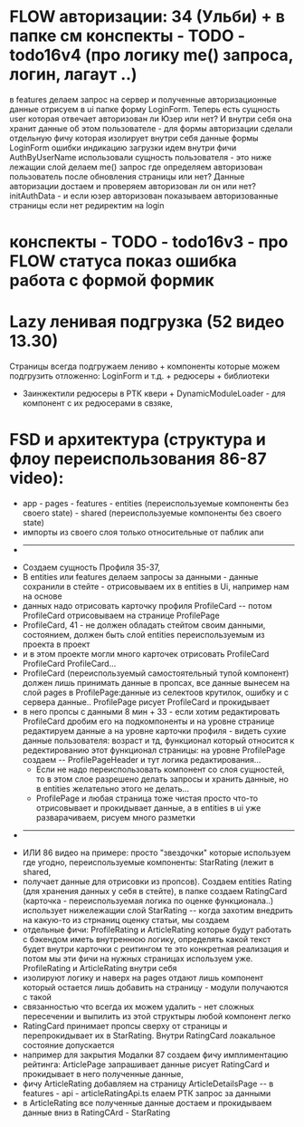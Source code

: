 #                       FLOW авторизации: 34 (Ульби) + в папке см конспекты - TODO - todo16v4 (про логику me() запроса, логин, лагаут ..)
в features делаем запрос на сервер и полученные авторизационные данные отрисуем в ui папке форму LoginForm. Теперь есть сущность user 
которая отвечает авторизован ли Юзер или нет? И внутри себя она хранит данные об этом пользователе - для формы авторизации 
сделали отдельную фичу которая изолирует внутри себя данные формы LoginForm ошибки индикацию загрузки 
идем внутри фичи AuthByUserName использовали сущность пользователя - это ниже лежащии слой
делаем me() запрос где определяем авторизован пользователь после обновления страницы или нет? Данные авторизации достаем и проверяем
авторизован ли он или нет? initAuthData - и если юзер авторизован показываем авторизованные страницы если нет редиректим на login

# конспекты - TODO - todo16v3 - про FLOW статуса показ ошибка работа с формой формик

#                       Lazy ленивая подгрузка (52 видео  13.30)
Страницы всегда подгружаем лениво + компоненты которые можем подгрузить отложенно: LoginForm  и т.д. + редюсеры + библиотеки 
+ Заинжектили редюсеры в РТК квери + DynamicModuleLoader - для компонент с их редюсерами в свзяке,

#                       FSD и архитектура (структура и флоу переиспользования 86-87 video):
- app - pages - features - entities (переиспользуемые компоненты без своего state) - shared (переиспользуемые компоненты без своего state)
- импорты из своего слоя только относительные от паблик апи
- __________________________________________________________________________________________________________________________________________
- Создаем сущность Профиля 35-37,
- В entities или features делаем запросы за данными - данные сохранили в стейте - отрисовываем их в entities в Ui, например нам на основе
- данных надо отрисовать карточку профиля ProfileCard -- потом ProfileCard отрисовываем на странице ProfilePage
- ProfileCard, 41 - не должен обладать стейтом своим данными, состоянием, должен быть слой entities переиспользуемым из проекта в проект
- и в этом проекте могли много карточек отрисовать ProfileCard ProfileCard ProfileCard...
- ProfileCard (переиспользуемый самостоятельный тупой компонент) должен лишь принимать данные в пропсах, все данные 
  вынесем на слой pages в ProfilePage:данные из селектоов крутилок, ошибку и с сервера данные.. ProfilePage рисует ProfileCard и прокидывает 
- в него пропсы с данными 8 мин + 33 - если хотим редактировать ProfileCard дробим его на подкомпоненты и на уровне странице редактируем 
  данные а на уровне карточки профиля - видеть сухие данные пользователя: возраст и тд, функционал  который относится к редектированию 
  этот функционал страницы: на уровне ProfilePage создаем -- ProfilePageHeader и тут логика редактирования...
  - Если не надо переиспользовать компонент со слоя сущностей, то в этом слое разрешено делать запросы и хранить данные, но в entities
  желательно этого не делать...
  - ProfilePage и любая страница тоже чистая просто что-то отрисовывает и прокидывает данные, а в entities в ui уже разварачиваем, рисуем 
  много разметки
- __________________________________________________________________________________________________________________________________________
- ИЛИ 86 видео на примере: просто "звездочки" которые используем где угодно, переиспользуемые компоненты: StarRating (лежит в shared,
- получает данные для отрисовки из пропсов). Создаем entities Rating (для хранения данных у себя в стейте), в папке создаем RatingCard 
  (карточка - переиспользуемая логика по оценке функционала..) использует нижележащии слой StarRating -- когда захотим внедрить на какую-то из стрнаниц оценку статьи, мы создаем 
- отдельные фичи: ProfileRating и ArticleRating которые будут работать с бэкендом иметь внутреннюю логику, определять какой текст будет 
  внутри  карточки с реитингом те это конкретная реализация и потом мы эти фичи на нужных страницах используем уже. ProfileRating и ArticleRating внутри себя
- изолируют логику и наверх на pages отдают лишь компонент который остается лишь добавить на страницу - модули получаются с такой
- связанностью что всегда их можем удалить - нет сложных пересечении и выпилить из этой структыры любой компонент легко
- RatingCard принимает пропсы сверху от страницы и перепрокидывает их в StarRating. Внутри RatingCard лоакальное состояние допускается
- например для закрытия Модалки
87 создаем фичу имплиментацию рейтинга: ArticlePage запрашивает данные рисует RatingCard и прокидывает в него полученные данные,
- фичу ArticleRating добавляем на страницу ArticleDetailsPage -- в features - api - articleRatingApi.ts елаем РТК запрос за данными
- в ArticleRating все полученные данные достаем и прокидываем данные вниз в RatingCArd - StarRating
##
#
#
#
#
#
##
#
#
#
#
#
##
#
#
#
#
#
##
#
#
#
#
#
##
#
#
#
#
#
##
#
#
#
#
#
##
#
#
#
#
#
##
#
#
#
#
#
##
#
#
#
#
#
##
#
#
#
#
#
##
#
#
#
#
#
##
#
#
#
#
#
##
#
#
#
#
#
#















